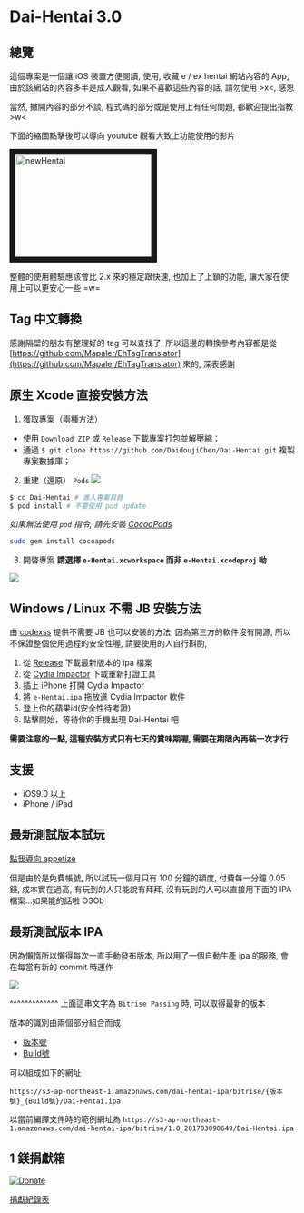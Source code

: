 # Dai-Hentai 3.0

## 總覽
這個專案是一個讓 iOS 裝置方便閱讀, 使用, 收藏 e / ex hentai 網站內容的 App, 由於該網站的內容多半是成人觀看, 如果不喜歡這些內容的話, 請勿使用 >x<, 感恩

當然, 撇開內容的部分不談, 程式碼的部分或是使用上有任何問題, 都歡迎提出指教 >w<

下面的縮圖點擊後可以導向 youtube 觀看大致上功能使用的影片

<a href="http://www.youtube.com/watch?feature=player_embedded&v=DqkIxhpzP9s
" target="_blank"><img src="http://img.youtube.com/vi/DqkIxhpzP9s/0.jpg" 
alt="newHentai" width="240" height="180" border="10" /></a>

整體的使用體驗應該會比 2.x 來的穩定跟快速, 也加上了上鎖的功能, 讓大家在使用上可以更安心一些 =w=

## Tag 中文轉換
感謝隔壁的朋友有整理好的 tag 可以查找了, 所以這邊的轉換參考內容都是從 [https://github.com/Mapaler/EhTagTranslator](https://github.com/Mapaler/EhTagTranslator) 來的, 深表感謝

## 原生 Xcode 直接安裝方法
1. 獲取專案（兩種方法）

 - 使用 `Download ZIP` 或 `Release` 下載專案打包並解壓縮；
 - 通過 `$ git clone https://github.com/DaidoujiChen/Dai-Hentai.git` 複製專案數據庫；
 
2. 重建（還原） `Pods`
  ![](https://s3-ap-northeast-1.amazonaws.com/daidoujiminecraft/Daidouji/%E8%9E%A2%E5%B9%95%E5%BF%AB%E7%85%A7+2016-12-07+%E4%B8%8A%E5%8D%8810.27.08.png)

 ```bash
 $ cd Dai-Hentai # 進入專案目錄
 $ pod install # 不要使用 pod update
```

 *如果無法使用 `pod` 指令, 請先安裝 [CocoaPods](https://cocoapods.org/)*

 ```bash
 sudo gem install cocoapods
```
3. 開啓專案
  **請選擇 `e-Hentai.xcworkspace` 而非 `e-Hentai.xcodeproj` 呦**

  ![](https://s3-ap-northeast-1.amazonaws.com/daidoujiminecraft/Daidouji/%E8%9E%A2%E5%B9%95%E5%BF%AB%E7%85%A7+2016-10-22+%E4%B8%8B%E5%8D%8810.26.35.png)
  
## Windows / Linux 不需 JB 安裝方法
由 [codexss](https://github.com/codexss) 提供不需要 JB 也可以安裝的方法, 因為第三方的軟件沒有開源, 所以不保證整個使用過程的安全性喔, 請要使用的人自行斟酌,

1. 從 [Release](https://github.com/DaidoujiChen/Dai-Hentai/releases) 下載最新版本的 ipa 檔案
2. 從 [Cydia Impactor](http://www.cydiaimpactor.com/) 下載重新打證工具
3. 插上 iPhone 打開 Cydia Impactor 
4. 將 `e-Hentai.ipa` 拖放進 Cydia Impactor 軟件
5. 登上你的蘋果id(安全性待考證)
6. 點擊開始，等待你的手機出現 Dai-Hentai 吧

**需要注意的一點, 這種安裝方式只有七天的賞味期喔, 需要在期限內再裝一次才行**

## 支援
- iOS9.0 以上
- iPhone / iPad

## 最新測試版本試玩

[點我導向 appetize](https://appetize.io/embed/qk23vcyrmbtecy7n12h6118wa4?device=iphone7&scale=100&orientation=portrait&osVersion=10.0&deviceColor=white)

但是由於是免費帳號, 所以試玩一個月只有 100 分鐘的額度, 付費每一分鐘 0.05 鎂, 成本實在過高, 有玩到的人只能說有拜拜, 沒有玩到的人可以直接用下面的 IPA 檔案...如果能的話啦 O3Ob

## 最新測試版本 IPA

因為懶惰所以懶得每次一直手動發布版本, 所以用了一個自動生產 ipa 的服務, 會在每當有新的 commit 時運作

![](https://app.bitrise.io/app/446db4b9b316a724.svg?token=I0YMFQ8S5i30cN95ZVgvhw)

^^^^^^^^^^^^^ 上面這串文字為 `Bitrise Passing` 時, 可以取得最新的版本

版本的識別由兩個部分組合而成
  * [版本號](https://github.com/DaidoujiChen/Dai-Hentai/blob/3.0_master/Dai-Hentai/Info.plist#L18)
  * [Build號](https://github.com/DaidoujiChen/Dai-Hentai/blob/3.0_master/Dai-Hentai/Info.plist#L20)

可以組成如下的網址

```
https://s3-ap-northeast-1.amazonaws.com/dai-hentai-ipa/bitrise/{版本號}_{Build號}/Dai-Hentai.ipa
```

以當前編譯文件時的範例網址為 `https://s3-ap-northeast-1.amazonaws.com/dai-hentai-ipa/bitrise/1.0_201703090649/Dai-Hentai.ipa`

## 1 鎂捐獻箱
[![Donate](https://img.shields.io/badge/Donate-PayPal-green.svg)](https://www.paypal.com/cgi-bin/webscr?cmd=_s-xclick&hosted_button_id=N86FK92G3V4BS)
<img alt="" border="0" src="https://www.paypalobjects.com/zh_TW/i/scr/pixel.gif" width="1" height="1">

[捐獻紀錄表](https://docs.google.com/spreadsheets/d/17eY6Hi2Ol-tbb3pL11yRoAg6SeNKa-plj4VJvSuPQY8/edit#gid=0)
